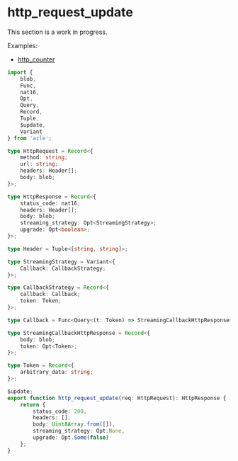# http_request_update

This section is a work in progress.

Examples:

-   [http_counter](https://github.com/demergent-labs/azle/tree/main/examples/motoko_examples/http_counter)

```typescript
import {
    blob,
    Func,
    nat16,
    Opt,
    Query,
    Record,
    Tuple,
    $update,
    Variant
} from 'azle';

type HttpRequest = Record<{
    method: string;
    url: string;
    headers: Header[];
    body: blob;
}>;

type HttpResponse = Record<{
    status_code: nat16;
    headers: Header[];
    body: blob;
    streaming_strategy: Opt<StreamingStrategy>;
    upgrade: Opt<boolean>;
}>;

type Header = Tuple<[string, string]>;

type StreamingStrategy = Variant<{
    Callback: CallbackStrategy;
}>;

type CallbackStrategy = Record<{
    callback: Callback;
    token: Token;
}>;

type Callback = Func<Query<(t: Token) => StreamingCallbackHttpResponse>>;

type StreamingCallbackHttpResponse = Record<{
    body: blob;
    token: Opt<Token>;
}>;

type Token = Record<{
    arbitrary_data: string;
}>;

$update;
export function http_request_update(req: HttpRequest): HttpResponse {
    return {
        status_code: 200,
        headers: [],
        body: Uint8Array.from([]),
        streaming_strategy: Opt.None,
        upgrade: Opt.Some(false)
    };
}
```
